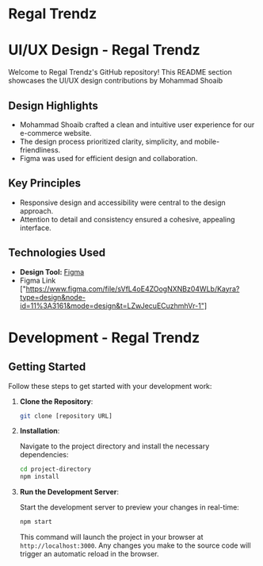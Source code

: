 # Regal Trendz

# UI/UX Design - Regal Trendz 

Welcome to Regal Trendz's GitHub repository! 
This README  section showcases the UI/UX design contributions by Mohammad Shoaib

## Design Highlights

-  Mohammad Shoaib crafted a clean and intuitive user experience for our e-commerce website.
- The design process prioritized clarity, simplicity, and mobile-friendliness.
- Figma was used for efficient design and collaboration.

## Key Principles

- Responsive design and accessibility were central to the design approach.
- Attention to detail and consistency ensured a cohesive, appealing interface.

## Technologies Used

- **Design Tool:** [Figma](https://www.figma.com/)
- Figma Link ["https://www.figma.com/file/sVfL4oE4ZOogNXNBz04WLb/Kayra?type=design&node-id=11%3A3161&mode=design&t=LZwJecuECuzhmhVr-1"]

# Development - Regal Trendz 

## Getting Started

Follow these steps to get started with your development work:

1. **Clone the Repository**:

   ```bash
   git clone [repository URL]
   ```

2. **Installation**:

   Navigate to the project directory and install the necessary dependencies:

   ```bash
   cd project-directory
   npm install
   ```

3. **Run the Development Server**:

   Start the development server to preview your changes in real-time:

   ```bash
   npm start
   ```

   This command will launch the project in your browser at `http://localhost:3000`. Any changes you make to the source code will trigger an automatic reload in the browser.



